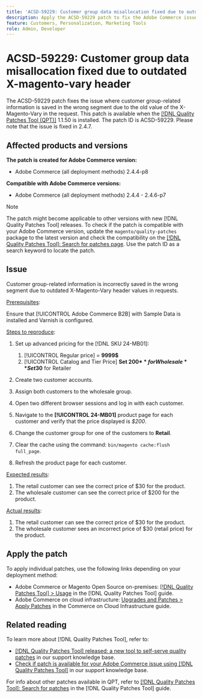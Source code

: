 ```yaml
---
title: 'ACSD-59229: Customer group data misallocation fixed due to outdated X-magento-vary header'
description: Apply the ACSD-59229 patch to fix the Adobe Commerce issue where customer group-related information is saved in the wrong segment due to the old value of the X-Magento-Vary in the request.
feature: Customers, Personalization, Marketing Tools
role: Admin, Developer
---
```

# ACSD-59229: Customer group data misallocation fixed due to outdated X-magento-vary header

The ACSD-59229 patch fixes the issue where customer group-related information is saved in the wrong segment due to the old value of the X-Magento-Vary in the request. This patch is available when the [[!DNL Quality Patches Tool (QPT)]](/help/announcements/adobe-commerce-announcements/magento-quality-patches-released-new-tool-to-self-serve-quality-patches.md) 1.1.50 is installed. The patch ID is ACSD-59229. Please note that the issue is fixed in 2.4.7.

## Affected products and versions

**The patch is created for Adobe Commerce version:**

* Adobe Commerce (all deployment methods) 2.4.4-p8

**Compatible with Adobe Commerce versions:**

* Adobe Commerce (all deployment methods) 2.4.4 - 2.4.6-p7

>[!NOTE]
>
>The patch might become applicable to other versions with new [!DNL Quality Patches Tool] releases. To check if the patch is compatible with your Adobe Commerce version, update the `magento/quality-patches` package to the latest version and check the compatibility on the [[!DNL Quality Patches Tool]: Search for patches page](https://experienceleague.adobe.com/tools/commerce-quality-patches/index.html). Use the patch ID as a search keyword to locate the patch.

## Issue

Customer group-related information is incorrectly saved in the wrong segment due to outdated X-Magento-Vary header values in requests.

<u>Prerequisites</u>:

Ensure that [!UICONTROL Adobe Commerce B2B] with Sample Data is installed and Varnish is configured.

<u>Steps to reproduce</u>:

1. Set up advanced pricing for the [!DNL SKU 24-MB01]:
    1. [!UICONTROL Regular price] = **9999$**
    1. [!UICONTROL Catalog and Tier Price]
        **Set 200$** for Wholesale
        **Set 30$** for Retailer

1. Create two customer accounts.
1. Assign both customers to the wholesale group.
1. Open two different browser sessions and log in with each customer.
1. Navigate to the **[!UICONTROL 24-MB01]** product page for each customer and verify that the price displayed is *$200*.
1. Change the customer group for one of the customers to **Retail**.
1. Clear the cache using the command: `bin/magento cache:flush full_page`.
1. Refresh the product page for each customer.

<u>Expected results</u>:

1. The retail customer can see the correct price of $30 for the product.
1. The wholesale customer can see the correct price of $200 for the product.

<u>Actual results</u>:

1. The retail customer can see the correct price of $30 for the product.
1. The wholesale customer sees an incorrect price of $30 (retail price) for the product.

## Apply the patch

To apply individual patches, use the following links depending on your deployment method:

* Adobe Commerce or Magento Open Source on-premises: [[!DNL Quality Patches Tool] > Usage](https://experienceleague.adobe.com/docs/commerce-operations/tools/quality-patches-tool/usage.html) in the [!DNL Quality Patches Tool] guide.
* Adobe Commerce on cloud infrastructure: [Upgrades and Patches > Apply Patches](https://experienceleague.adobe.com/docs/commerce-cloud-service/user-guide/develop/upgrade/apply-patches.html) in the Commerce on Cloud Infrastructure guide.

## Related reading

To learn more about [!DNL Quality Patches Tool], refer to:

* [[!DNL Quality Patches Tool] released: a new tool to self-serve quality patches](/help/announcements/adobe-commerce-announcements/magento-quality-patches-released-new-tool-to-self-serve-quality-patches.md) in our support knowledge base.
* [Check if patch is available for your Adobe Commerce issue using [!DNL Quality Patches Tool]](/help/support-tools/patches-available-in-qpt-tool/check-patch-for-magento-issue-with-magento-quality-patches.md) in our support knowledge base.

For info about other patches available in QPT, refer to [[!DNL Quality Patches Tool]: Search for patches](https://experienceleague.adobe.com/tools/commerce-quality-patches/index.html) in the [!DNL Quality Patches Tool] guide.

